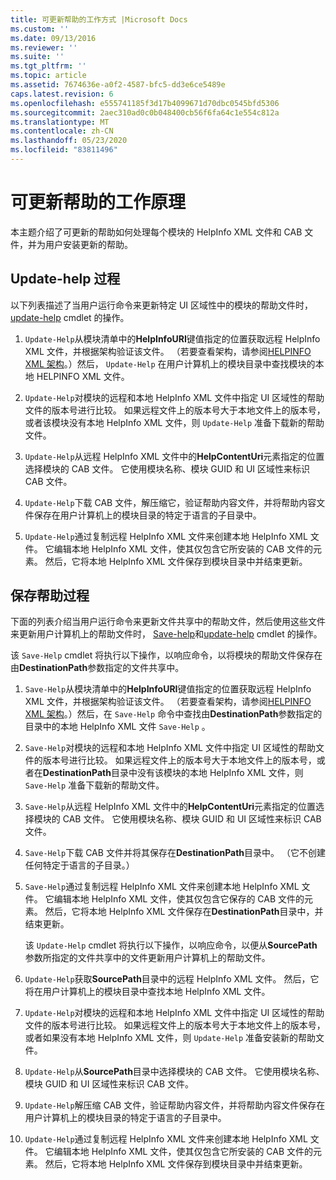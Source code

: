 ```yaml
---
title: 可更新帮助的工作方式 |Microsoft Docs
ms.custom: ''
ms.date: 09/13/2016
ms.reviewer: ''
ms.suite: ''
ms.tgt_pltfrm: ''
ms.topic: article
ms.assetid: 7674636e-a0f2-4587-bfc5-dd3e6ce5489e
caps.latest.revision: 6
ms.openlocfilehash: e555741185f3d17b4099671d70dbc0545bfd5306
ms.sourcegitcommit: 2aec310ad0c0b048400cb56f6fa64c1e554c812a
ms.translationtype: MT
ms.contentlocale: zh-CN
ms.lasthandoff: 05/23/2020
ms.locfileid: "83811496"
---
```

# <a name="how-updatable-help-works"></a>可更新帮助的工作原理

本主题介绍了可更新的帮助如何处理每个模块的 HelpInfo XML 文件和 CAB 文件，并为用户安装更新的帮助。

## <a name="the-update-help-process"></a>Update-help 过程

以下列表描述了当用户运行命令来更新特定 UI 区域性中的模块的帮助文件时， [update-help](/powershell/module/Microsoft.PowerShell.Core/Update-Help) cmdlet 的操作。

1. `Update-Help`从模块清单中的**HelpInfoURI**键值指定的位置获取远程 HelpInfo XML 文件，并根据架构验证该文件。 （若要查看架构，请参阅[HELPINFO XML 架构](./helpinfo-xml-schema.md)。）然后， `Update-Help` 在用户计算机上的模块目录中查找模块的本地 HELPINFO XML 文件。

2. `Update-Help`对模块的远程和本地 HelpInfo XML 文件中指定 UI 区域性的帮助文件的版本号进行比较。 如果远程文件上的版本号大于本地文件上的版本号，或者该模块没有本地 HelpInfo XML 文件，则 `Update-Help` 准备下载新的帮助文件。

3. `Update-Help`从远程 HelpInfo XML 文件中的**HelpContentUri**元素指定的位置选择模块的 CAB 文件。 它使用模块名称、模块 GUID 和 UI 区域性来标识 CAB 文件。

4. `Update-Help`下载 CAB 文件，解压缩它，验证帮助内容文件，并将帮助内容文件保存在用户计算机上的模块目录的特定于语言的子目录中。

5. `Update-Help`通过复制远程 HelpInfo XML 文件来创建本地 HelpInfo XML 文件。 它编辑本地 HelpInfo XML 文件，使其仅包含它所安装的 CAB 文件的元素。 然后，它将本地 HelpInfo XML 文件保存到模块目录中并结束更新。

## <a name="the-save-help-process"></a>保存帮助过程

下面的列表介绍当用户运行命令来更新文件共享中的帮助文件，然后使用这些文件来更新用户计算机上的帮助文件时， [Save-help](/powershell/module/Microsoft.PowerShell.Core/Save-Help)和[update-help](/powershell/module/Microsoft.PowerShell.Core/Update-Help) cmdlet 的操作。

该 `Save-Help` cmdlet 将执行以下操作，以响应命令，以将模块的帮助文件保存在由**DestinationPath**参数指定的文件共享中。

1. `Save-Help`从模块清单中的**HelpInfoURI**键值指定的位置获取远程 HelpInfo XML 文件，并根据架构验证该文件。 （若要查看架构，请参阅[HELPINFO XML 架构](./helpinfo-xml-schema.md)。）然后，在 `Save-Help` 命令中查找由**DestinationPath**参数指定的目录中的本地 HelpInfo XML 文件 `Save-Help` 。

2. `Save-Help`对模块的远程和本地 HelpInfo XML 文件中指定 UI 区域性的帮助文件的版本号进行比较。 如果远程文件上的版本号大于本地文件上的版本号，或者在**DestinationPath**目录中没有该模块的本地 HelpInfo XML 文件，则 `Save-Help` 准备下载新的帮助文件。

3. `Save-Help`从远程 HelpInfo XML 文件中的**HelpContentUri**元素指定的位置选择模块的 CAB 文件。 它使用模块名称、模块 GUID 和 UI 区域性来标识 CAB 文件。

4. `Save-Help`下载 CAB 文件并将其保存在**DestinationPath**目录中。 （它不创建任何特定于语言的子目录。）

5. `Save-Help`通过复制远程 HelpInfo XML 文件来创建本地 HelpInfo XML 文件。 它编辑本地 HelpInfo XML 文件，使其仅包含它保存的 CAB 文件的元素。 然后，它将本地 HelpInfo XML 文件保存在**DestinationPath**目录中，并结束更新。

   该 `Update-Help` cmdlet 将执行以下操作，以响应命令，以便从**SourcePath**参数所指定的文件共享中的文件更新用户计算机上的帮助文件。

1. `Update-Help`获取**SourcePath**目录中的远程 HelpInfo XML 文件。 然后，它将在用户计算机上的模块目录中查找本地 HelpInfo XML 文件。

2. `Update-Help`对模块的远程和本地 HelpInfo XML 文件中指定 UI 区域性的帮助文件的版本号进行比较。 如果远程文件上的版本号大于本地文件上的版本号，或者如果没有本地 HelpInfo XML 文件，则 `Update-Help` 准备安装新的帮助文件。

3. `Update-Help`从**SourcePath**目录中选择模块的 CAB 文件。 它使用模块名称、模块 GUID 和 UI 区域性来标识 CAB 文件。

4. `Update-Help`解压缩 CAB 文件，验证帮助内容文件，并将帮助内容文件保存在用户计算机上的模块目录的特定于语言的子目录中。

5. `Update-Help`通过复制远程 HelpInfo XML 文件来创建本地 HelpInfo XML 文件。 它编辑本地 HelpInfo XML 文件，使其仅包含它所安装的 CAB 文件的元素。 然后，它将本地 HelpInfo XML 文件保存到模块目录中并结束更新。
